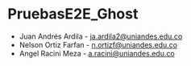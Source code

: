 # PruebasE2E_Ghost

* Juan Andrés Ardila - ja.ardila2@uniandes.edu.co
* Nelson Ortiz Farfan - n.ortizf@uniandes.edu.co
* Angel Racini Meza - a.racini@uniandes.edu.co
